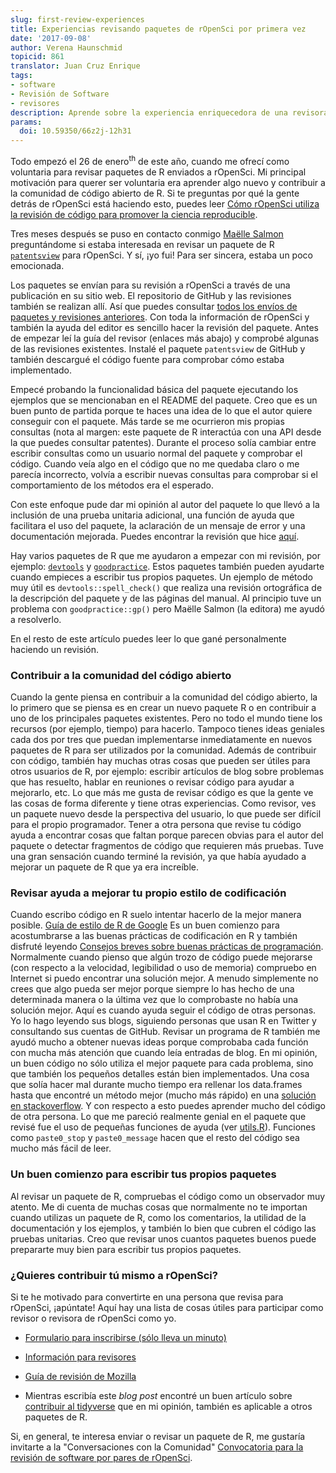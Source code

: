 ```yaml
---
slug: first-review-experiences
title: Experiencias revisando paquetes de rOpenSci por primera vez
date: '2017-09-08'
author: Verena Haunschmid
topicid: 861
translator: Juan Cruz Enrique
tags:
- software
- Revisión de Software
- revisores
description: Aprende sobre la experiencia enriquecedora de una revisora de paquetes de rOpenSci.
params:
  doi: 10.59350/66z2j-12h31
---
```


Todo empezó el 26 de enero<sup>th</sup> de este año, cuando me ofrecí como voluntaria
para revisar paquetes de R enviados a rOpenSci. Mi principal motivación para
querer ser voluntaria era aprender algo nuevo y
contribuir a la comunidad de código abierto de R. Si te preguntas por qué la
gente detrás de rOpenSci está haciendo esto, puedes leer [Cómo rOpenSci utiliza la revisión de código para promover la ciencia reproducible](https://www.numfocus.org/blog/how-ropensci-uses-code-review-to-promote-reproducible-science/).

Tres meses después se puso en contacto conmigo [Maëlle Salmon](https://twitter.com/masalmon) preguntándome si estaba interesada en
revisar un paquete de R [`patentsview`](https://github.com/ropensci/patentsview) para rOpenSci. Y sí, ¡yo
fui! Para ser sincera, estaba un poco emocionada.

Los paquetes se envían para su revisión a rOpenSci a través de una publicación en su sitio web.
El repositorio de GitHub y las revisiones también se realizan allí. Así que puedes consultar
[todos los envíos de paquetes y revisiones anteriores](https://github.com/ropensci/software-review/issues).
Con toda la información
de rOpenSci y también la ayuda del editor es sencillo
hacer la revisión del paquete. Antes de empezar leí la
guía del revisor (enlaces más abajo) y comprobé algunas de las
revisiones existentes. Instalé el paquete `patentsview` de GitHub y también
descargué el código fuente para comprobar cómo estaba implementado.

Empecé probando la funcionalidad básica del paquete
ejecutando los ejemplos que se mencionaban en el README del
paquete. Creo que es un buen
punto de partida porque te haces una idea de lo que el autor quiere
conseguir con el paquete. Más tarde se me ocurrieron mis
propias consultas (nota al margen: este paquete de R interactúa con una API desde la que
puedes consultar patentes). Durante el proceso solía cambiar entre
escribir consultas como un usuario normal del paquete
y comprobar el código. Cuando veía algo en el código que
no me quedaba claro o me parecía incorrecto, volvía a escribir nuevas
consultas para comprobar si el comportamiento de los métodos era el esperado.

Con este enfoque pude dar mi opinión al autor del paquete
lo que llevó a la inclusión de una prueba unitaria adicional, una función de ayuda
que facilitara el uso del paquete, la aclaración de un mensaje de error
y una documentación mejorada. Puedes encontrar la revisión que hice [aquí](https://github.com/ropensci/software-review/issues/112#issuecomment-303462505).

Hay varios paquetes de R que me ayudaron a empezar con mi revisión,
por ejemplo: [`devtools`](https://github.com/hadley/devtools) y
[`goodpractice`](https://github.com/MangoTheCat/goodpractice). Estos
paquetes también pueden ayudarte cuando empieces a escribir tus propios paquetes. Un
ejemplo de método muy útil es `devtools::spell_check()` que
realiza una revisión ortográfica de la descripción del paquete y de las páginas del manual.
Al principio tuve un problema con `goodpractice::gp()` pero Maëlle Salmon
(la editora) me ayudó a resolverlo.

En el resto de este artículo puedes leer lo que gané personalmente haciendo un
revisión.

### Contribuir a la comunidad del código abierto

Cuando la gente piensa en contribuir a la comunidad del código abierto, la
lo primero que se piensa es en crear un nuevo paquete R o en contribuir a uno
de los principales paquetes existentes. Pero no todo el mundo tiene los recursos
(por ejemplo, tiempo) para hacerlo. Tampoco tienes ideas geniales cada dos por tres
que puedan implementarse inmediatamente en nuevos paquetes de R para ser utilizados por
la comunidad. Además de contribuir con código, también hay muchas
otras cosas que pueden ser útiles para otros usuarios de R, por ejemplo: escribir
artículos de blog sobre problemas que has resuelto, hablar en reuniones o revisar
código para ayudar a mejorarlo, etc. Lo que más me gusta de revisar código es que
la gente ve las cosas de forma diferente y tiene otras experiencias. Como revisor,
ves un paquete nuevo desde la perspectiva del usuario, lo que puede ser difícil para
el propio programador. Tener a otra persona que
revise tu código ayuda a encontrar cosas que faltan porque parecen
obvias para el autor del paquete o detectar fragmentos de código que requieren más
pruebas. Tuve una gran sensación cuando terminé la revisión, ya que había
ayudado a mejorar un paquete de R que ya era increíble.

### Revisar ayuda a mejorar tu propio estilo de codificación

Cuando escribo código en R suelo intentar hacerlo de la mejor manera posible.
[Guía de estilo de R de Google](https://google.github.io/styleguide/Rguide.xml)
Es un buen comienzo para acostumbrarse a las buenas prácticas de codificación en R y también
disfruté leyendo [Consejos breves sobre buenas prácticas de
programación](https://github.com/timoxley/best-practices). Normalmente
cuando pienso que algún trozo de código puede mejorarse (con respecto a la velocidad,
legibilidad o uso de memoria) compruebo en Internet si puedo encontrar una
solución mejor. A menudo simplemente no crees que algo pueda ser
mejor porque siempre lo has hecho de una determinada manera o la última vez 
que lo comprobaste no había una solución mejor. Aquí es cuando ayuda seguir
el código de otras personas. Yo lo hago leyendo sus blogs, siguiendo personas que usan R
en Twitter y consultando sus cuentas de GitHub. Revisar un programa de R
también me ayudó mucho a obtener nuevas ideas porque
comprobaba cada función con mucha más atención que cuando leía entradas de blog.
En mi opinión, un buen código no sólo utiliza el mejor paquete para cada
problema, sino que también los pequeños detalles están bien implementados. Una cosa que
solía hacer mal durante mucho tiempo era rellenar los data.frames hasta que
encontré un método mejor (mucho más rápido) en una
[solución en stackoverflow](https://stackoverflow.com/a/29419402).
Y con respecto a esto
puedes aprender mucho del código de otra persona. Lo que me pareció realmente genial en
el paquete que revisé fue el uso de pequeñas funciones de ayuda (ver
[utils.R](https://github.com/ropensci/patentsview/blob/c03e1ab2537873d7a9b76025b0072953efb475c1/R/utils.R)).
Funciones como `paste0_stop` y `paste0_message` hacen que el resto del
código sea mucho más fácil de leer.

### Un buen comienzo para escribir tus propios paquetes

Al revisar un paquete de R, compruebas el código como un observador muy atento.
Me di cuenta de muchas cosas que normalmente no te importan cuando utilizas
un paquete de R, como los comentarios, la utilidad de la documentación y los
ejemplos, y también lo bien que cubren el código las pruebas unitarias. Creo que
revisar unos cuantos paquetes buenos puede prepararte muy bien para escribir tus
propios paquetes.

### ¿Quieres contribuir tú mismo a rOpenSci?

Si te he motivado para convertirte en una persona que revisa para rOpenSci, ¡apúntate! Aquí
hay una lista de cosas útiles para participar como revisor o revisora de rOpenSci
como yo.

- [Formulario para inscribirse (sólo lleva un minuto)](/onboarding/)

- [Información para revisores](https://devguide.ropensci.org/reviewerguide.html)

- [Guía de revisión de Mozilla](https://mozillascience.github.io/codeReview/review.html)

- Mientras escribía este _blog post_ encontré un buen artículo sobre [contribuir 
  al tidyverse](https://www.tidyverse.org/articles/2017/08/contributing/) que
  en mi opinión, también es aplicable a otros paquetes de R.

Si, en general, te interesa enviar o revisar un paquete de R, me gustaría invitarte a la "Conversaciones con la Comunidad" [Convocatoria para la revisión de software por pares de rOpenSci](/blog/2017/08/31/comm-call-v14).


